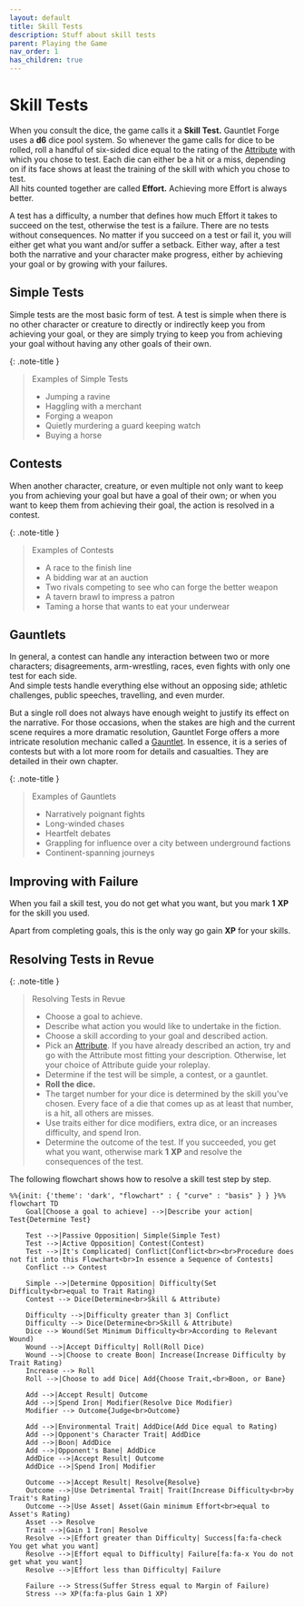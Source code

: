 ```yaml
---
layout: default
title: Skill Tests
description: Stuff about skill tests
parent: Playing the Game
nav_order: 1
has_children: true
---
```


# Skill Tests

When you consult the dice, the game calls it a **Skill Test.** Gauntlet Forge uses a **d6** dice pool system. So whenever the game calls for dice to be rolled, roll a handful of six-sided dice equal to the rating of the [Attribute](../../characters/attributes) with which you chose to test. Each die can either be a hit or a miss, depending on if its face shows at least the training of the skill with which you chose to test.  
All hits counted together are called **Effort.** Achieving more Effort is always better.

A test has a difficulty, a number that defines how much Effort it takes to succeed on the test, otherwise the test is a failure. There are no tests without consequences. No matter if you succeed on a test or fail it, you will either get what you want and/or suffer a setback. Either way, after a test both the narrative and your character make progress, either by achieving your goal or by growing with your failures.


## Simple Tests

Simple tests are the most basic form of test. A test is simple when there is no other character or creature to directly or indirectly keep you from achieving your goal, or they are simply trying to keep you from achieving your goal without having any other goals of their own.

{: .note-title }
> Examples of Simple Tests
>
> - Jumping a ravine
> - Haggling with a merchant
> - Forging a weapon
> - Quietly murdering a guard keeping watch
> - Buying a horse


## Contests

When another character, creature, or even multiple not only want to keep you from achieving your goal but have a goal of their own; or when you want to keep them from achieving their goal, the action is resolved in a contest.

{: .note-title }
> Examples of Contests
>
> - A race to the finish line
> - A bidding war at an auction
> - Two rivals competing to see who can forge the better weapon
> - A tavern brawl to impress a patron
> - Taming a horse that wants to eat your underwear

## Gauntlets

In general, a contest can handle any interaction between two or more characters; disagreements, arm-wrestling, races, even fights with only one test for each side.  
And simple tests handle everything else without an opposing side; athletic challenges, public speeches, travelling, and even murder.

But a single roll does not always have enough weight to justify its effect on the narrative. For those occasions, when the stakes are high and the current scene requires a more dramatic resolution, Gauntlet Forge offers a more intricate resolution mechanic called a [Gauntlet](../gauntlets). In essence, it is a series of contests but with a lot more room for details and casualties. They are detailed in their own chapter.

{: .note-title }
> Examples of Gauntlets
>
> - Narratively poignant fights
> - Long-winded chases
> - Heartfelt debates
> - Grappling for influence over a city between underground factions
> - Continent-spanning journeys


## Improving with Failure

When you fail a skill test, you do not get what you want, but you mark **1** **XP** for the skill you used.

Apart from completing goals, this is the only way go gain **XP** for your skills.


## Resolving Tests in Revue

{: .note-title }
> Resolving Tests in Revue
>
> - Choose a goal to achieve.
> - Describe what action you would like to undertake in the fiction.
> - Choose a skill according to your goal and described action.
> - Pick an [Attribute](../../characters#attributes). If you have already described an action, try and go with the Attribute most fitting your description. Otherwise, let your choice of Attribute guide your roleplay.
> - Determine if the test will be simple, a contest, or a gauntlet.
> - **Roll the dice.**
> - The target number for your dice is determined by the skill you've chosen. Every face of a die that comes up as at least that number, is a hit, all others are misses.
> - Use traits either for dice modifiers, extra dice, or an increases difficulty, and spend Iron.
> - Determine the outcome of the test. If you succeeded, you get what you want, otherwise mark **1** **XP** and resolve the consequences of the test.

The following flowchart shows how to resolve a skill test step by step.

```mermaid
%%{init: {'theme': 'dark', "flowchart" : { "curve" : "basis" } } }%%
flowchart TD
    Goal[Choose a goal to achieve] -->|Describe your action| Test{Determine Test}

    Test -->|Passive Opposition| Simple(Simple Test)
    Test -->|Active Opposition| Contest(Contest)
    Test -->|It's Complicated| Conflict[Conflict<br><br>Procedure does not fit into this Flowchart<br>In essence a Sequence of Contests]
    Conflict --> Contest
    
    Simple -->|Determine Opposition| Difficulty(Set Difficulty<br>equal to Trait Rating)
    Contest --> Dice(Determine<br>Skill & Attribute)

    Difficulty -->|Difficulty greater than 3| Conflict
    Difficulty --> Dice(Determine<br>Skill & Attribute)
    Dice --> Wound(Set Minimum Difficulty<br>According to Relevant Wound)
    Wound -->|Accept Difficulty| Roll(Roll Dice)
    Wound -->|Choose to create Boon| Increase(Increase Difficulty by Trait Rating)
    Increase --> Roll
    Roll -->|Choose to add Dice| Add{Choose Trait,<br>Boon, or Bane}

    Add -->|Accept Result| Outcome
    Add -->|Spend Iron| Modifier(Resolve Dice Modifier)
    Modifier --> Outcome{Judge<br>Outcome}

    Add -->|Environmental Trait| AddDice(Add Dice equal to Rating)
    Add -->|Opponent's Character Trait| AddDice
    Add -->|Boon| AddDice
    Add -->|Opponent's Bane| AddDice
    AddDice -->|Accept Result| Outcome
    AddDice -->|Spend Iron| Modifier

    Outcome -->|Accept Result| Resolve{Resolve}
    Outcome -->|Use Detrimental Trait| Trait(Increase Difficulty<br>by Trait's Rating)
    Outcome -->|Use Asset| Asset(Gain minimum Effort<br>equal to Asset's Rating)
    Asset --> Resolve
    Trait -->|Gain 1 Iron| Resolve
    Resolve -->|Effort greater than Difficulty| Success[fa:fa-check You get what you want]
    Resolve -->|Effort equal to Difficulty| Failure[fa:fa-x You do not get what you want]
    Resolve -->|Effort less than Difficulty| Failure

    Failure --> Stress(Suffer Stress equal to Margin of Failure)
    Stress --> XP(fa:fa-plus Gain 1 XP)
```
